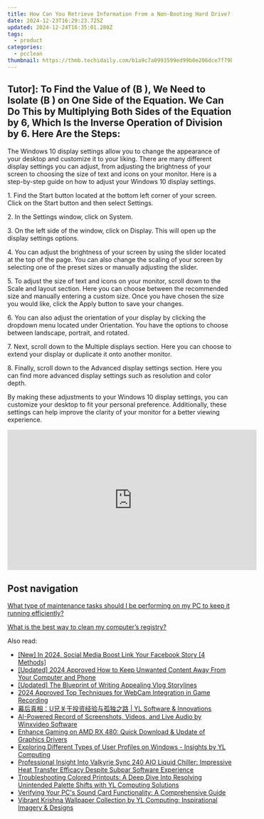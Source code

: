 ```yaml
---
title: How Can You Retrieve Information From a Non-Booting Hard Drive? - Expert Solutions by YL Computing
date: 2024-12-23T16:29:23.725Z
updated: 2024-12-24T16:35:01.280Z
tags:
  - product
categories:
  - pcclean
thumbnail: https://thmb.techidaily.com/b1a9c7a0993599ed99b0e206dce7f79b24d1d48116a23a6228f84489d96e11c6.jpg
---
```


## Tutor]: To Find the Value of \(B \), We Need to Isolate \(B \) on One Side of the Equation. We Can Do This by Multiplying Both Sides of the Equation by 6, Which Is the Inverse Operation of Division by 6. Here Are the Steps:

The Windows 10 display settings allow you to change the appearance of your desktop and customize it to your liking. There are many different display settings you can adjust, from adjusting the brightness of your screen to choosing the size of text and icons on your monitor. Here is a step-by-step guide on how to adjust your Windows 10 display settings. 

1\. Find the Start button located at the bottom left corner of your screen. Click on the Start button and then select Settings.

2\. In the Settings window, click on System.

3\. On the left side of the window, click on Display. This will open up the display settings options. 

4\. You can adjust the brightness of your screen by using the slider located at the top of the page. You can also change the scaling of your screen by selecting one of the preset sizes or manually adjusting the slider.

5\. To adjust the size of text and icons on your monitor, scroll down to the Scale and layout section. Here you can choose between the recommended size and manually entering a custom size. Once you have chosen the size you would like, click the Apply button to save your changes.

6\. You can also adjust the orientation of your display by clicking the dropdown menu located under Orientation. You have the options to choose between landscape, portrait, and rotated.

7\. Next, scroll down to the Multiple displays section. Here you can choose to extend your display or duplicate it onto another monitor.

8\. Finally, scroll down to the Advanced display settings section. Here you can find more advanced display settings such as resolution and color depth. 

By making these adjustments to your Windows 10 display settings, you can customize your desktop to fit your personal preference. Additionally, these settings can help improve the clarity of your monitor for a better viewing experience.

<!-- affiliate ads begin -->
<iframe width="560" height="315" src="https://www.youtube.com/embed/aoMiYpYiFZs?si=qvYvGytDD17fvSXO" title="YouTube video player" frameborder="0" allow="accelerometer; autoplay; clipboard-write; encrypted-media; gyroscope; picture-in-picture; web-share" referrerpolicy="strict-origin-when-cross-origin" allowfullscreen></iframe>
<!-- affiliate ads end -->

## Post navigation

[What type of maintenance tasks should I be performing on my PC to keep it running efficiently?](https://tools.techidaily.com/pcclean/products/)

[What is the best way to clean my computer’s registry?](https://tools.techidaily.com/pcclean/products/)

<ins class="adsbygoogle"
     style="display:block"
     data-ad-format="autorelaxed"
     data-ad-client="ca-pub-7571918770474297"
     data-ad-slot="1223367746"></ins>

<ins class="adsbygoogle"
     style="display:block"
     data-ad-client="ca-pub-7571918770474297"
     data-ad-slot="8358498916"
     data-ad-format="auto"
     data-full-width-responsive="true"></ins>

<span class="atpl-alsoreadstyle">Also read:</span>
<div><ul>
<li><a href="https://facebook-video-recording.techidaily.com/new-in-2024-social-media-boost-link-your-facebook-story-4-methods/"><u>[New] In 2024, Social Media Boost Link Your Facebook Story [4 Methods]</u></a></li>
<li><a href="https://eaxpv-info.techidaily.com/updated-2024-approved-how-to-keep-unwanted-content-away-from-your-computer-and-phone/"><u>[Updated] 2024 Approved How to Keep Unwanted Content Away From Your Computer and Phone</u></a></li>
<li><a href="https://some-guidance.techidaily.com/updated-the-blueprint-of-writing-appealing-vlog-storylines/"><u>[Updated] The Blueprint of Writing Appealing Vlog Storylines</u></a></li>
<li><a href="https://desktop-recording.techidaily.com/2024-approved-top-techniques-for-webcam-integration-in-game-recording/"><u>2024 Approved Top Techniques for WebCam Integration in Game Recording</u></a></li>
<li><a href="https://discover-awesome.techidaily.com/u-yl-software-and-innovations/"><u>幕后真相：U兄关于投资经验与孤独之路 | YL Software & Innovations</u></a></li>
<li><a href="https://tech-revival.techidaily.com/ai-powered-record-of-screenshots-videos-and-live-audio-by-winxvideo-software/"><u>AI-Powered Record of Screenshots, Videos, and Live Audio by Winxvideo Software</u></a></li>
<li><a href="https://win-dash.techidaily.com/enhance-gaming-on-amd-rx-480-quick-download-and-update-of-graphics-drivers/"><u>Enhance Gaming on AMD RX 480: Quick Download & Update of Graphics Drivers</u></a></li>
<li><a href="https://discover-awesome.techidaily.com/exploring-different-types-of-user-profiles-on-windows-insights-by-yl-computing/"><u>Exploring Different Types of User Profiles on Windows - Insights by YL Computing</u></a></li>
<li><a href="https://hardware-tips.techidaily.com/professional-insight-into-valkyrie-sync-240-aio-liquid-chiller-impressive-heat-transfer-efficacy-despite-subpar-software-experience/"><u>Professional Insight Into Valkyrie Sync 240 AIO Liquid Chiller: Impressive Heat Transfer Efficacy Despite Subpar Software Experience</u></a></li>
<li><a href="https://discover-awesome.techidaily.com/troubleshooting-colored-printouts-a-deep-dive-into-resolving-unintended-palette-shifts-with-yl-computing-solutions/"><u>Troubleshooting Colored Printouts: A Deep Dive Into Resolving Unintended Palette Shifts with YL Computing Solutions</u></a></li>
<li><a href="https://discover-awesome.techidaily.com/verifying-your-pcs-sound-card-functionality-a-comprehensive-guide/"><u>Verifying Your PC's Sound Card Functionality: A Comprehensive Guide</u></a></li>
<li><a href="https://discover-awesome.techidaily.com/vibrant-krishna-wallpaper-collection-by-yl-computing-inspirational-imagery-and-designs/"><u>Vibrant Krishna Wallpaper Collection by YL Computing: Inspirational Imagery & Designs</u></a></li>
</ul></div>

